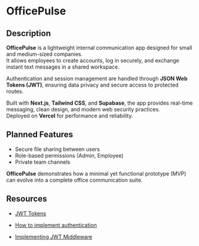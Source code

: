 # OfficePulse

## Description

**OfficePulse** is a lightweight internal communication app designed for small and medium-sized companies.  
It allows employees to create accounts, log in securely, and exchange instant text messages in a shared workspace.

Authentication and session management are handled through **JSON Web Tokens (JWT)**, ensuring data privacy and secure access to protected routes.

Built with **Next.js**, **Tailwind CSS**, and **Supabase**, the app provides real-time messaging, clean design, and modern web security practices.  
Deployed on **Vercel** for performance and reliability.

## Planned Features

- Secure file sharing between users
- Role-based permissions (Admin, Employee)
- Private team channels

**OfficePulse** demonstrates how a minimal yet functional prototype (MVP) can evolve into a complete office communication suite.

## Resources

- [JWT Tokens](https://medium.com/@kcsanjeeb091/implementing-jwt-based-authentication-with-next-js-v14-and-nextauth-v4-e3efca4b158b)

- [How to implement authentication](https://nextjs.org/docs/pages/guides/authentication)

- [Implementing JWT Middleware](https://dev.to/leapcell/implementing-jwt-middleware-in-nextjs-a-complete-guide-to-auth-1b2d)
